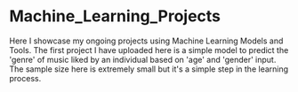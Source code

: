 # Machine_Learning_Projects
Here I showcase my ongoing projects using Machine Learning Models and Tools.
The first project I have uploaded here is a simple model to predict the 'genre' of music liked by an individual based on  'age' and 'gender' input.
The sample size here is extremely small but it's a simple step in the learning process.
